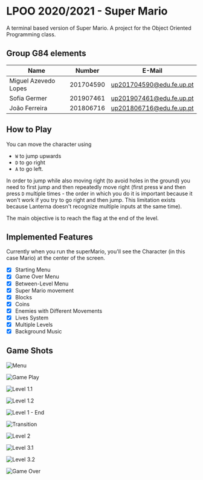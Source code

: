 # LPOO 2020/2021 - Super Mario

A terminal based version of Super Mario. A project for the Object Oriented Programming class.

## Group G84 elements

| Name                 | Number    | E-Mail                 |
| -------------------- | --------- | ---------------------- |
| Miguel Azevedo Lopes | 201704590 |up201704590@edu.fe.up.pt|
| Sofia Germer         | 201907461 |up201907461@edu.fe.up.pt|
| João Ferreira        | 201806716 |up201806716@edu.fe.up.pt|


## How to Play
You can move the character using 
- `W` to jump upwards
- `D` to go right
- `A` to go left.

In order to jump while also moving right (to avoid holes in the ground) you need to first jump and then repeatedly move right
(first press `W` and then press `D` multiple times - the order in which you do it is important because it won't work if you try to go right and then jump.
This limitation exists because Lanterna doesn't recognize multiple inputs at the same time).

The main objective is to reach the flag at the end of the level.
  

## Implemented Features
Currently when you run the superMario, you'll see the Character (in this case Mario) at the center of the screen. 
- [x] Starting Menu
- [x] Game Over Menu
- [x] Between-Level Menu
- [x] Super Mario movement 
- [x] Blocks
- [x] Coins
- [x] Enemies with Different Movements
- [x] Lives System
- [x] Multiple Levels
- [x] Background Music

## Game Shots

![Menu](docs/gameshots/menu.png)

![Game Play](docs/gameshots/gameplay.gif)

![Level 1.1](docs/gameshots/level1a.png)

![Level 1.2](docs/gameshots/level1c.png)

![Level 1 - End](docs/gameshots/level1b.png)

![Transition](docs/gameshots/transition.png)

![Level 2](docs/gameshots/level2.png)

![Level 3.1](docs/gameshots/level3a.png)

![Level 3.2](docs/gameshots/level3b.png)

![Game Over](docs/gameshots/gameOver.png)

